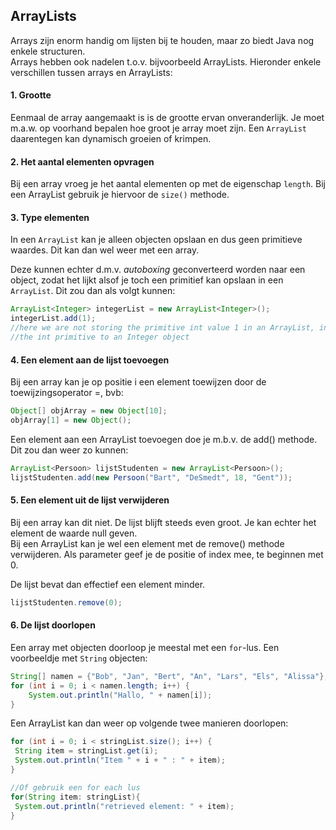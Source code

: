 ## ArrayLists

Arrays zijn enorm handig om lijsten bij te houden, maar zo biedt Java nog enkele structuren.  
Arrays hebben ook nadelen t.o.v. bijvoorbeeld ArrayLists. Hieronder enkele verschillen tussen arrays en ArrayLists:

#### 1. Grootte

Eenmaal de array aangemaakt is is de grootte ervan onveranderlijk. Je moet m.a.w. op voorhand bepalen hoe groot je array moet zijn. Een `ArrayList` daarentegen kan dynamisch groeien of krimpen.

#### 2. Het aantal elementen opvragen

Bij een array vroeg je het aantal elementen op met de eigenschap `length`. Bij een ArrayList gebruik je hiervoor de `size()` methode.

#### 3. Type elementen

In een `ArrayList` kan je alleen objecten opslaan en dus geen primitieve waardes. Dit kan dan wel weer met een array.

Deze kunnen echter d.m.v. _autoboxing_ geconverteerd worden naar een object, zodat het lijkt alsof je toch een primitief kan opslaan in een `ArrayList`. Dit zou dan als volgt kunnen:

```java
ArrayList<Integer> integerList = new ArrayList<Integer>();
integerList.add(1); 
//here we are not storing the primitive int value 1 in an ArrayList, instead autoboxing will convert 
//the int primitive to an Integer object
```

#### 4. Een element aan de lijst toevoegen

Bij een array kan je op positie i een element toewijzen door de toewijzingsoperator =, bvb:

```java
Object[] objArray = new Object[10];
objArray[1] = new Object();
```

Een element aan een ArrayList toevoegen doe je m.b.v. de add\(\) methode. Dit zou dan weer zo kunnen:

```java
ArrayList<Persoon> lijstStudenten = new ArrayList<Persoon>();
lijstStudenten.add(new Persoon("Bart", "DeSmedt", 18, "Gent"));
```

#### 5. Een element uit de lijst verwijderen

Bij een array kan dit niet. De lijst blijft steeds even groot. Je kan echter het element de waarde null geven.  
Bij een ArrayList kan je wel een element met de remove\(\) methode verwijderen. Als parameter geef je de positie of index mee, te beginnen met 0.

De lijst bevat dan effectief een element minder.

```java
lijstStudenten.remove(0);
```

#### 6. De lijst doorlopen

Een array met objecten doorloop je meestal met een `for`-lus. Een voorbeeldje met `String` objecten:

```java
String[] namen = {"Bob", "Jan", "Bert", "An", "Lars", "Els", "Alissa"};
for (int i = 0; i < namen.length; i++) {
    System.out.println("Hallo, " + namen[i]);
}
```

Een ArrayList kan dan weer op volgende twee manieren doorlopen:

```java
for (int i = 0; i < stringList.size(); i++) {
 String item = stringList.get(i);
 System.out.println("Item " + i + " : " + item);
}

//Of gebruik een for each lus
for(String item: stringList){
 System.out.println("retrieved element: " + item);
}
```



